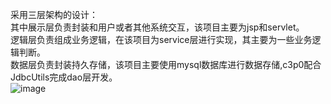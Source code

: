 采用三层架构的设计：<br>
其中展示层负责封装和用户或者其他系统交互，该项目主要为jsp和servlet。<br>
逻辑层负责组成业务逻辑，在该项目为service层进行实现，其主要为一些业务逻辑判断。<br>
数据层负责封装持久存储，该项目主要使用mysql数据库进行数据存储,c3p0配合JdbcUtils完成dao层开发。<br>
![image](https://github.com/nswsnb/Web_Engineering_2022/edit/default/task5/default.png)




